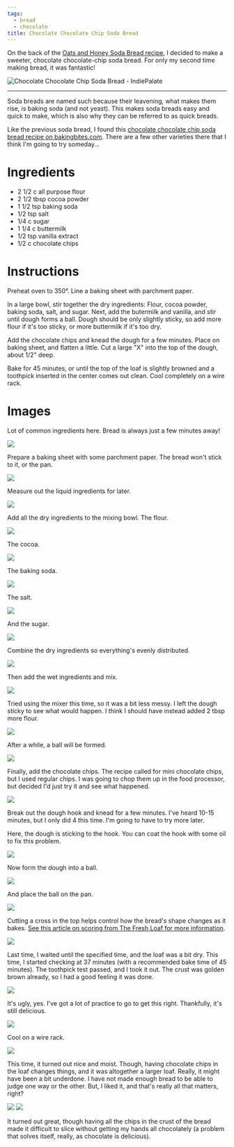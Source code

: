 ```yaml
---
tags:
  - bread
  - chocolate
title: Chocolate Chocolate Chip Soda Bread
---
```


On the back of the [Oats and Honey Soda Bread
recipe](/recipe/2015/08/30/oats-and-honey-soda-bread/), I decided to
make a sweeter, chocolate chocolate-chip soda bread. For only my second
time making bread, it was fantastic!

![Chocolate Chocolate Chip Soda Bread - IndiePalate](title.jpg)

---

Soda breads are named such because their leavening, what makes them
rise, is baking soda (and not yeast). This makes soda breads easy and
quick to make, which is also why they can be referred to as quick
breads.

Like the previous soda bread, I found this [chocolate chocolate chip soda
bread recipe on bakingbites.com](http://bakingbites.com/2013/03/chocolate-chocolate-chip-irish-soda-bread/).
There are a few other varieties there that I think I'm going to try
someday...

# Ingredients

* 2 1/2 c all purpose flour
* 2 1/2 tbsp cocoa powder
* 1 1/2 tsp baking soda
* 1/2 tsp salt
* 1/4 c sugar
* 1 1/4 c buttermilk
* 1/2 tsp vanilla extract
* 1/2 c chocolate chips

# Instructions

Preheat oven to 350°. Line a baking sheet with parchment paper.

In a large bowl, stir together the dry ingredients: Flour, cocoa powder,
baking soda, salt, and sugar. Next, add the butermilk and vanilla, and stir
until dough forms a ball. Dough should be only slightly sticky, so add
more flour if it's too sticky, or more buttermilk if it's too dry.

Add the chocolate chips and knead the dough for a few minutes. Place on
baking sheet, and flatten a little. Cut a large "X" into the top of the
dough, about 1/2" deep.

Bake for 45 minutes, or until the top of the loaf is slightly browned
and a toothpick inserted in the center comes out clean. Cool completely
on a wire rack.

# Images

Lot of common ingredients here. Bread is always just a few minutes away!

![](01-ingredients.jpg)

Prepare a baking sheet with some parchment paper. The bread won't stick
to it, or the pan.

![](02-baking-sheet.jpg)

Measure out the liquid ingredients for later.

![](03-liquid-measure.jpg)

Add all the dry ingredients to the mixing bowl. The flour.

![](04-flour.jpg)

The cocoa.

![](05-cocoa.jpg)

The baking soda.

![](06-baking-soda.jpg)

The salt.

![](07-salt.jpg)

And the sugar.

![](08-sugar.jpg)

Combine the dry ingredients so everything's evenly distributed.

![](09-dry-mixed.jpg)

Then add the wet ingredients and mix.

![](10-add-wet-to-dry.jpg)

Tried using the mixer this time, so it was a bit less messy. I left the
dough sticky to see what would happen. I think I should have instead
added 2 tbsp more flour.

![](11-start-mixing.jpg)

After a while, a ball will be formed.

![](12-ball-formed.jpg)

Finally, add the chocolate chips. The recipe called for mini chocolate
chips, but I used regular chips. I was going to chop them up in the food
processor, but decided I'd just try it and see what happened.

![](13-add-chips.jpg)

Break out the dough hook and knead for a few minutes. I've heard 10-15
minutes, but I only did 4 this time. I'm going to have to try more
later.

Here, the dough is sticking to the hook. You can coat the hook with some
oil to fix this problem.

![](14-mixing-done.jpg)

Now form the dough into a ball.

![](15-not-a-ball.jpg)

And place the ball on the pan.

![](16-ball-on-pan.jpg)

Cutting a cross in the top helps control how the bread's shape changes
as it bakes. [See this article on scoring from The Fresh Loaf for more
information](http://www.thefreshloaf.com/handbook/scoring).

![](17-crossed.jpg)

Last time, I waited until the specified time, and the loaf was a bit
dry. This time, I started checking at 37 minutes (with a recommended
bake time of 45 minutes). The toothpick test passed, and I took it out.
The crust was golden brown already, so I had a good feeling it was done.

![](18-oven.jpg)

It's ugly, yes. I've got a lot of practice to go to get this right.
Thankfully, it's still delicious.

![](19-done.jpg)

Cool on a wire rack.

![](20-cooling.jpg)

This time, it turned out nice and moist. Though, having chocolate chips
in the loaf changes things, and it was altogether a larger loaf. Really,
it might have been a bit underdone. I have not made enough bread to be
able to judge one way or the other. But, I liked it, and that's really
all that matters, right?

![](21-sliced.jpg)
![](22-crumb-close.jpg)

It turned out great, though having all the chips in the crust of the
bread made it difficult to slice without getting my hands all
chocolately (a problem that solves itself, really, as chocolate is
delicious).

